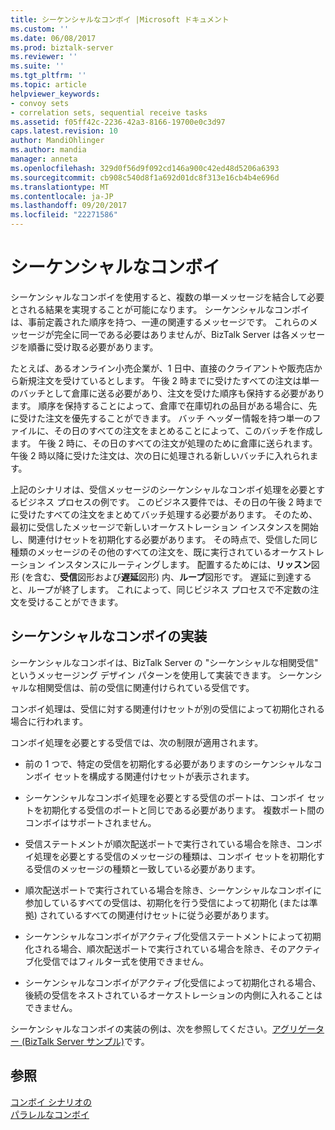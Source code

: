 ```yaml
---
title: シーケンシャルなコンボイ |Microsoft ドキュメント
ms.custom: ''
ms.date: 06/08/2017
ms.prod: biztalk-server
ms.reviewer: ''
ms.suite: ''
ms.tgt_pltfrm: ''
ms.topic: article
helpviewer_keywords:
- convoy sets
- correlation sets, sequential receive tasks
ms.assetid: f05ff42c-2236-42a3-8166-19700e0c3d97
caps.latest.revision: 10
author: MandiOhlinger
ms.author: mandia
manager: anneta
ms.openlocfilehash: 329d0f56d9f092cd146a900c42ed48d5206a6393
ms.sourcegitcommit: cb908c540d8f1a692d01dc8f313e16cb4b4e696d
ms.translationtype: MT
ms.contentlocale: ja-JP
ms.lasthandoff: 09/20/2017
ms.locfileid: "22271586"
---
```

# <a name="sequential-convoys"></a>シーケンシャルなコンボイ
シーケンシャルなコンボイを使用すると、複数の単一メッセージを結合して必要とされる結果を実現することが可能になります。 シーケンシャルなコンボイは、事前定義された順序を持つ、一連の関連するメッセージです。 これらのメッセージが完全に同一である必要はありませんが、BizTalk Server は各メッセージを順番に受け取る必要があります。  
  
 たとえば、あるオンライン小売企業が、1 日中、直接のクライアントや販売店から新規注文を受けているとします。 午後 2 時までに受けたすべての注文は単一のバッチとして倉庫に送る必要があり、注文を受けた順序も保持する必要があります。 順序を保持することによって、倉庫で在庫切れの品目がある場合に、先に受けた注文を優先することができます。 バッチ へッダー情報を持つ単一のファイルに、その日のすべての注文をまとめることによって、このバッチを作成します。 午後 2 時に、その日のすべての注文が処理のために倉庫に送られます。 午後 2 時以降に受けた注文は、次の日に処理される新しいバッチに入れられます。  
  
 上記のシナリオは、受信メッセージのシーケンシャルなコンボイ処理を必要とするビジネス プロセスの例です。 このビジネス要件では、その日の午後 2 時までに受けたすべての注文をまとめてバッチ処理する必要があります。 そのため、最初に受信したメッセージで新しいオーケストレーション インスタンスを開始し、関連付けセットを初期化する必要があります。 その時点で、受信した同じ種類のメッセージのその他のすべての注文を、既に実行されているオーケストレーション インスタンスにルーティングします。 配置するためには、**リッスン**図形 (を含む、**受信**図形および**遅延**図形) 内、**ループ**図形です。 遅延に到達すると、ループが終了します。 これによって、同じビジネス プロセスで不定数の注文を受けることができます。  
  
## <a name="implementing-sequential-convoys"></a>シーケンシャルなコンボイの実装  
 シーケンシャルなコンボイは、BizTalk Server の "シーケンシャルな相関受信" というメッセージング デザイン パターンを使用して実装できます。 シーケンシャルな相関受信は、前の受信に関連付けられている受信です。  
  
 コンボイ処理は、受信に対する関連付けセットが別の受信によって初期化される場合に行われます。  
  
 コンボイ処理を必要とする受信では、次の制限が適用されます。  
  
-   前の 1 つで、特定の受信を初期化する必要がありますのシーケンシャルなコンボイ セットを構成する関連付けセットが表示されます。  
  
-   シーケンシャルなコンボイ処理を必要とする受信のポートは、コンボイ セットを初期化する受信のポートと同じである必要があります。 複数ポート間のコンボイはサポートされません。  
  
-   受信ステートメントが順次配送ポートで実行されている場合を除き、コンボイ処理を必要とする受信のメッセージの種類は、コンボイ セットを初期化する受信のメッセージの種類と一致している必要があります。  
  
-   順次配送ポートで実行されている場合を除き、シーケンシャルなコンボイに参加しているすべての受信は、初期化を行う受信によって初期化 (または準拠) されているすべての関連付けセットに従う必要があります。  
  
-   シーケンシャルなコンボイがアクティブ化受信ステートメントによって初期化される場合、順次配送ポートで実行されている場合を除き、そのアクティブ化受信ではフィルター式を使用できません。  
  
-   シーケンシャルなコンボイがアクティブ化受信によって初期化される場合、後続の受信をネストされているオーケストレーションの内側に入れることはできません。  
  
 シーケンシャルなコンボイの実装の例は、次を参照してください。[アグリゲーター (BizTalk Server サンプル)](../core/aggregator-biztalk-server-sample.md)です。  
  
## <a name="see-also"></a>参照  
 [コンボイ シナリオの](../core/working-with-convoy-scenarios.md)   
 [パラレルなコンボイ](../core/parallel-convoys.md)